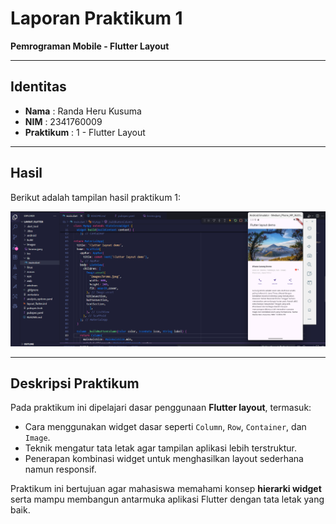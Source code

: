 # Laporan Praktikum 1  
**Pemrograman Mobile - Flutter Layout**

---

## Identitas  
- **Nama**       : Randa Heru Kusuma  
- **NIM**        : 2341760009  
- **Praktikum**  : 1 - Flutter Layout  

---

## Hasil  
Berikut adalah tampilan hasil praktikum 1:  

![Hasil Praktikum 1](images/Visual_praktikum1.png)  

---

## Deskripsi Praktikum  
Pada praktikum ini dipelajari dasar penggunaan **Flutter layout**, termasuk:  
- Cara menggunakan widget dasar seperti `Column`, `Row`, `Container`, dan `Image`.  
- Teknik mengatur tata letak agar tampilan aplikasi lebih terstruktur.  
- Penerapan kombinasi widget untuk menghasilkan layout sederhana namun responsif.  

Praktikum ini bertujuan agar mahasiswa memahami konsep **hierarki widget** serta mampu membangun antarmuka aplikasi Flutter dengan tata letak yang baik.  
